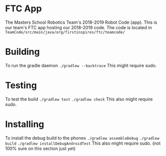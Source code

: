 # FTC App
The Masters School Robotics Team's 2018-2019 Robot Code (app).
This is our team's FTC app hosting our 2018-2019 code. The code is located in
```TeamCode/src/main/java/org/firstinspires/ftc/teamcode/```

# Building
To run the gradle daemon
```./gradlew --backtrace```
This might require sudo.

# Testing
To test the build
```./gradlew test```
```./gradlew check```
This also might require sudo.

# Installing
To install the debug build to the phones
```./gradlew assembleDebug```
```./gradlew build```
```./gradlew installDebugAndroidTest```
This also might require sudo.
(not 100% sure on this section just yet)